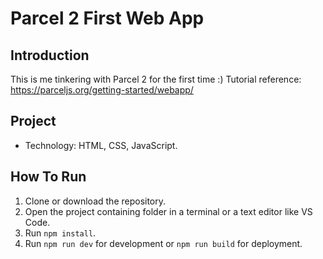 # Parcel 2 First Web App
## Introduction
This is me tinkering with Parcel 2 for the first time :)
Tutorial reference: https://parceljs.org/getting-started/webapp/
## Project
- Technology: HTML, CSS, JavaScript.
## How To Run
1. Clone or download the repository.
2. Open the project containing folder in a terminal or a text editor like VS Code.
3. Run `npm install`.
4. Run `npm run dev` for development or `npm run build` for deployment.